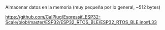 Almacenar datos en la memoria (muy pequeña por lo general, ~512 bytes)

https://github.com/CalPlug/Espressif_ESP32-Scale/blob/master/ESP32/ESP32_RTOS_BLE/ESP32_RTOS_BLE.ino#L33
